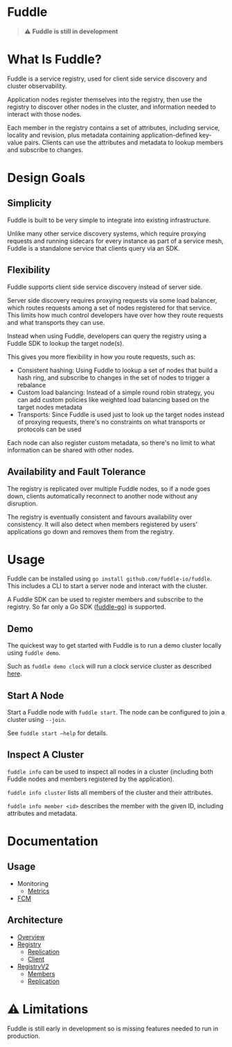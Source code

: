 # Fuddle
> :warning: **Fuddle is still in development**

# What Is Fuddle?
Fuddle is a service registry, used for client side service discovery and cluster
observability.

Application nodes register themselves into the registry, then use the registry
to discover other nodes in the cluster, and information needed to interact with
those nodes.

Each member in the registry contains a set of attributes, including service,
locality and revision, plus metadata containing application-defined key-value
pairs. Clients can use the attributes and metadata to lookup members and
subscribe to changes.

# Design Goals

## Simplicity
Fuddle is built to be very simple to integrate into existing infrastructure.

Unlike many other service discovery systems, which require proxying requests and
running sidecars for every instance as part of a service mesh, Fuddle is a
standalone service that clients query via an SDK. 

## Flexibility
Fuddle supports client side service discovery instead of server side.

Server side discovery requires proxying requests via some load balancer, which
routes requests among a set of nodes registered for that service. This limits
how much control developers have over how they route requests and what
transports they can use.

Instead when using Fuddle, developers can query the registry using a Fuddle SDK
to lookup the target node(s).

This gives you more flexibility in how you route requests, such as:
* Consistent hashing: Using Fuddle to lookup a set of nodes that build a hash
ring, and subscribe to changes in the set of nodes to trigger a rebalance
* Custom load balancing: Instead of a simple round robin strategy, you can add
custom policies like weighted load balancing based on the target nodes metadata
* Transports: Since Fuddle is used just to look up the target nodes instead of
proxying requests, there's no constraints on what transports or protocols can be
used

Each node can also register custom metadata, so there's no limit to what
information can be shared with other nodes.

## Availability and Fault Tolerance
The registry is replicated over multiple Fuddle nodes, so if a node goes down,
clients automatically reconnect to another node without any disruption.

The registry is eventually consistent and favours availability over consistency.
It will also detect when members registered by users' applications go down and
removes them from the registry.

# Usage
Fuddle can be installed using `go install github.com/fuddle-io/fuddle`. This
includes a CLI to start a server node and interact with the cluster.

A Fuddle SDK can be used to register members and subscribe to the registry. So
far only a Go SDK ([fuddle-go](https://github.com/fuddle-io/fuddle-go)) is supported.

## Demo
The quickest way to get started with Fuddle is to run a demo cluster locally
using `fuddle demo`.

Such as `fuddle demo clock` will run a clock service cluster as described
[here](demos/clock/README.md).

## Start A Node
Start a Fuddle node with `fuddle start`. The node can be configured to join a
cluster using `--join`.

See `fuddle start –help` for details.

## Inspect A Cluster
`fuddle info` can be used to inspect all nodes in a cluster (including both
Fuddle nodes and members registered by the application).

`fuddle info cluster` lists all members of the cluster and their attributes.

`fuddle info member <id>` describes the member with the given ID, including
attributes and metadata.

# Documentation

## Usage
* Monitoring
  * [Metrics](./docs/usage/monitoring/metrics.md)
* [FCM](./docs/usage/fcm.md)

## Architecture
* [Overview](./docs/architecture/overview.md)
* [Registry](./docs/architecture/registry/registry.md)
	* [Replication](./docs/architecture/registry/replication.md)
	* [Client](./docs/architecture/registry/client.md)
* [RegistryV2](./docs/architecture/registryv2/registry.md)
	* [Members](./docs/architecture/registryv2/members.md)
	* [Replication](./docs/architecture/registryv2/replication.md)

# :warning: Limitations
Fuddle is still early in development so is missing features needed to run in
production.
